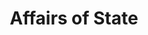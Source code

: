 ---
title: Affairs of State
year: 1953
opening_date: 1953-09-30
closing_date: 1953-10-10
layout: productions
featured_image: 
image_caption:
image_credit:
playbill: 
category: 
Theatre: Theatre Jacksonville
Venue: Little Theatre
cast:
  Byron Winkler: Lawrence Hill
  Constance Russell: Jeanne Strickland
  George Henderson: Bankhead Warren
  Irene Elliot: Shirley Cadle
  Mrs. Lawrence: Elva Stein
  Phillip Russell: Gene Sayre
crew:
  Assistant Director: Hazel Miller
  Construction and painting:
    - Nina Branch
    - Jim Ashworth
    - Fritz Ashworth
    - Marion Akra
    - Jay Harder
    - Margaret Lafferty
    - Virginia Gosmel
    - Walter Gomel
    - Budd Porter
    - Pat Milam
    - Kathy Price
    - Larry Price
    - Elmo Lehman
    - William Gibbs
    - Ellis Barnert
    - Iris Owens
    - Evelyn Bell
    - Rose Forney
    - L.J. Gift
    - Peggy Gift
    - Harry Bittman
    - Nancy Kossow
    - Robert Caldwell
    - Dorothy Fudger
    - Shirley Carruthers
    - Dorothy Smith
    - Arden Milam
    - Richard Kasner
    - Evelyn Colosimo
    - Bob Green
    - Hobson Blackmon
  Director: Paul E. Geisenhof
  Make-up Assistant:
    - Peggy Gift
    - William Gibbs
    - Elaine Barnert
    - Nancy Kossow
  Make-up Chairman: Jay Harder
  Properties Assistant:
    - Pat Milam
    - Arden Milam
    - Elizabeth Little
  Properties Chairman: Margaret Lafferty
  Setting and Technical Direction: George A. Ramsey, Jr.
  Sound and Music: Marion Akra
  Stage Manager: Rose Forney
  Wardrobe Assistant:
    - Louise Elkins
    - Mattie Godwin
    - Jay Cassey
    - Isabelle Cuflin
    - Ken Wells
    - Bill Landon
  Wardrobe Chairman: Nina Branch
  Wardrobe Co-ordinator: Mrs. H.R. Bingham
orchestra:
external_links:
---